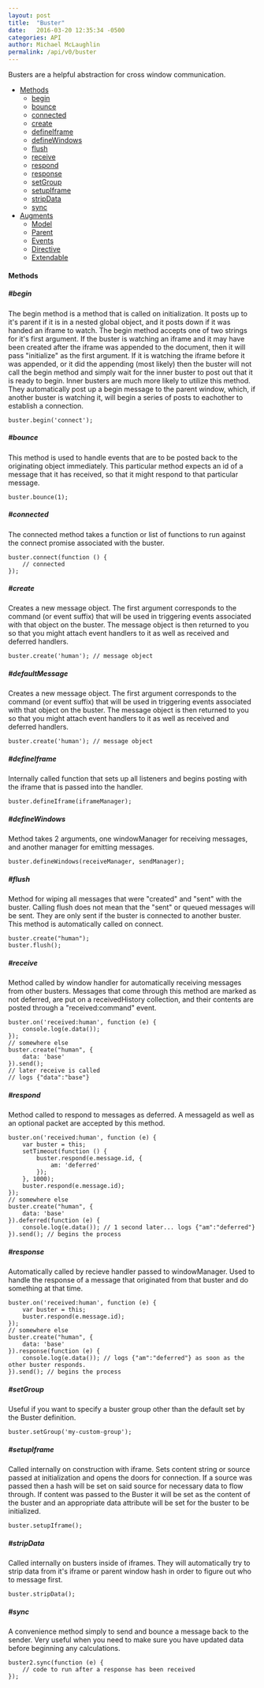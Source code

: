 ```yaml
---
layout: post
title:  "Buster"
date:   2016-03-20 12:35:34 -0500
categories: API
author: Michael McLaughlin
permalink: /api/v0/buster
---
```


<p>Busters are a helpful abstraction for cross window communication.</p>
<ul class="list">
    <li class="left clear-left">
        <a href="#methods">Methods</a>
        <ul class="list nested-list">
            <li class="left clear-left"><a href="#methods_begin">begin</a></li>
            <li class="left clear-left"><a href="#methods_bounce">bounce</a></li>
            <li class="left clear-left"><a href="#methods_connected">connected</a></li>
            <li class="left clear-left"><a href="#methods_create">create</a></li>
            <li class="left clear-left"><a href="#methods_defineIframe">defineIframe</a></li>
            <li class="left clear-left"><a href="#methods_defineWindows">defineWindows</a></li>
            <li class="left clear-left"><a href="#methods_flush">flush</a></li>
            <li class="left clear-left"><a href="#methods_receive">receive</a></li>
            <li class="left clear-left"><a href="#methods_respond">respond</a></li>
            <li class="left clear-left"><a href="#methods_response">response</a></li>
            <li class="left clear-left"><a href="#methods_setGroup">setGroup</a></li>
            <li class="left clear-left"><a href="#methods_setupIframe">setupIframe</a></li>
            <li class="left clear-left"><a href="#methods_stripData">stripData</a></li>
            <li class="left clear-left"><a href="#methods_sync">sync</a></li>
        </ul>
    </li>
    <li class="left clear-left">
        <a href="javascript:void 0;">Augments</a>
        <ul class="list nested-list">
            <li class="left clear-left"><a href="/api/v0/model">Model</a></li>
            <li class="left clear-left"><a href="/api/v0/parent">Parent</a></li>
            <li class="left clear-left"><a href="/api/v0/events">Events</a></li>
            <li class="left clear-left"><a href="/api/v0/directive">Directive</a></li>
            <li class="left clear-left"><a href="/api/v0/extendable">Extendable</a></li>
        </ul>
    </li>
</ul>
<h4 id="methods" class="title-headline">Methods</h4>
<div id="methods_begin">
    <h5 class="title-headline">#begin</h5>
    <p>The begin method is a method that is called on initialization. It posts up to it's parent if it is in a nested global object, and it posts down if it was handed an iframe to watch. The begin method accepts one of two strings for it's first argument. If the buster is watching an iframe and it may have been created after the iframe was appended to the document, then it will pass "initialize" as the first argument. If it is watching the iframe before it was appended, or it did the appending (most likely) then the buster will not call the begin method and simply wait for the inner buster to post out that it is ready to begin. Inner busters are much more likely to utilize this method. They automatically post up a begin message to the parent window, which, if another buster is watching it, will begin a series of posts to eachother to establish a connection.</p>
    <pre class="code code-section"><code class="language-javascript">buster.begin('connect');</code></pre>
</div>
<div id="methods_bounce">
    <h5 class="title-headline">#bounce</h5>
    <p>This method is used to handle events that are to be posted back to the originating object immediately. This particular method expects an id of a message that it has received, so that it might respond to that particular message.</p>
    <pre class="code code-section"><code class="language-javascript">buster.bounce(1);</code></pre>
</div>
<div id="methods_connected">
    <h5 class="title-headline">#connected</h5>
    <p>The connected method takes a function or list of functions to run against the connect promise associated with the buster.</p>
    <pre class="code code-section"><code class="language-javascript">buster.connect(function () {
    // connected
});</code></pre>
</div>
<div id="methods_create">
    <h5 class="title-headline">#create</h5>
    <p>Creates a new message object. The first argument corresponds to the command (or event suffix) that will be used in triggering events associated with that object on the buster. The message object is then returned to you so that you might attach event handlers to it as well as received and deferred handlers.</p>
    <pre class="code code-section"><code class="language-javascript">buster.create('human'); // message object</code></pre>
</div>
<div id="methods_defaultMessage">
    <h5 class="title-headline">#defaultMessage</h5>
    <p>Creates a new message object. The first argument corresponds to the command (or event suffix) that will be used in triggering events associated with that object on the buster. The message object is then returned to you so that you might attach event handlers to it as well as received and deferred handlers.</p>
    <pre class="code code-section"><code class="language-javascript">buster.create('human'); // message object</code></pre>
</div>
<div id="methods_defineIframe">
    <h5 class="title-headline">#defineIframe</h5>
    <p>Internally called function that sets up all listeners and begins posting with the iframe that is passed into the handler.</p>
    <pre class="code code-section"><code class="language-javascript">buster.defineIframe(iframeManager);</code></pre>
</div>
<div id="methods_defineWindows">
    <h5 class="title-headline">#defineWindows</h5>
    <p>Method takes 2 arguments, one windowManager for receiving messages, and another manager for emitting messages.</p>
    <pre class="code code-section"><code class="language-javascript">buster.defineWindows(receiveManager, sendManager);</code></pre>
</div>
<div id="methods_flush">
    <h5 class="title-headline">#flush</h5>
    <p>Method for wiping all messages that were "created" and "sent" with the buster. Calling flush does not mean that the "sent" or queued messages will be sent. They are only sent if the buster is connected to another buster. This method is automatically called on connect.</p>
    <pre class="code code-section"><code class="language-javascript">buster.create("human");
buster.flush();</code></pre>
</div>
<div id="methods_receive">
    <h5 class="title-headline">#receive</h5>
    <p>Method called by window handler for automatically receiving messages from other busters. Messages that come through this method are marked as not deferred, are put on a receivedHistory collection, and their contents are posted through a "received:command" event.</p>
    <pre class="code code-section"><code class="language-javascript">buster.on('received:human', function (e) {
    console.log(e.data());
});
// somewhere else
buster.create("human", {
    data: 'base'
}).send();
// later receive is called
// logs {"data":"base"}</code></pre>
</div>
<div id="methods_respond">
    <h5 class="title-headline">#respond</h5>
    <p>Method called to respond to messages as deferred. A messageId as well as an optional packet are accepted by this method.</p>
    <pre class="code code-section"><code class="language-javascript">buster.on('received:human', function (e) {
    var buster = this;
    setTimeout(function () {
        buster.respond(e.message.id, {
            am: 'deferred'
        });
    }, 1000);
    buster.respond(e.message.id);
});
// somewhere else
buster.create("human", {
    data: 'base'
}).deferred(function (e) {
    console.log(e.data()); // 1 second later... logs {"am":"deferred"}
}).send(); // begins the process</code></pre>
</div>
<div id="methods_response">
    <h5 class="title-headline">#response</h5>
    <p>Automatically called by recieve handler passed to windowManager. Used to handle the response of a message that originated from that buster and do something at that time.</p>
    <pre class="code code-section"><code class="language-javascript">buster.on('received:human', function (e) {
    var buster = this;
    buster.respond(e.message.id);
});
// somewhere else
buster.create("human", {
    data: 'base'
}).response(function (e) {
    console.log(e.data()); // logs {"am":"deferred"} as soon as the other buster responds.
}).send(); // begins the process</code></pre>
</div>
<div id="methods_setGroup">
    <h5 class="title-headline">#setGroup</h5>
    <p>Useful if you want to specify a buster group other than the default set by the Buster definition.</p>
    <pre class="code code-section"><code class="language-javascript">buster.setGroup('my-custom-group');</code></pre>
</div>
<div id="methods_setupIframe">
    <h5 class="title-headline">#setupIframe</h5>
    <p>Called internally on construction with iframe. Sets content string or source passed at initialization and opens the doors for connection. If a source was passed then a hash will be set on said source for necessary data to flow through. If content was passed to the Buster it will be set as the content of the buster and an appropriate data attribute will be set for the buster to be initialized.</p>
    <pre class="code code-section"><code class="language-javascript">buster.setupIframe();</code></pre>
</div>
<div id="methods_stripData">
    <h5 class="title-headline">#stripData</h5>
    <p>Called internally on busters inside of iframes. They will automatically try to strip data from it's iframe or parent window hash in order to figure out who to message first.</p>
    <pre class="code code-section"><code class="language-javascript">buster.stripData();</code></pre>
</div>
<div id="methods_sync">
    <h5 class="title-headline">#sync</h5>
    <p>A convenience method simply to send and bounce a message back to the sender. Very useful when you need to make sure you have updated data before beginning any calculations.</p>
    <pre class="code code-section"><code class="language-javascript">buster2.sync(function (e) {
    // code to run after a response has been received
});</code></pre>
</div>